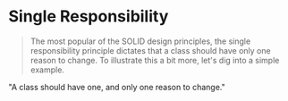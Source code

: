 # Single Responsibility

> The most popular of the SOLID design principles, the single responsibility principle dictates that a class should have only one reason to change. To illustrate this a bit more, let's dig into a simple example.

"A class should have one, and only one reason to change."
